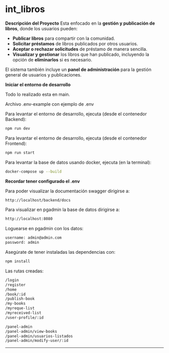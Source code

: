 # int_libros

**Descripción del Proyecto**
Esta enfocado en la **gestión y publicación de libros**, donde los usuarios pueden:
- **Publicar libros** para compartir con la comunidad.
- **Solicitar préstamos** de libros publicados por otros usuarios.
- **Aceptar o rechazar solicitudes** de préstamo de manera sencilla.
- **Visualizar y gestionar** los libros que han publicado, incluyendo la opción de **eliminarlos** si es necesario.

El sistema también incluye un **panel de administración** para la gestión general de usuarios y publicaciones.


**Iniciar el entorno de desarrollo**

Todo lo realizado esta en main.

Archivo .env-example con ejemplo de .env 

Para levantar el entorno de desarrollo, ejecuta (desde el contenedor Backend):

```bash
npm run dev
```

Para levantar el entorno de desarrollo, ejecuta (desde el contenedor Frontend):

```bash
npm run start
```

Para levantar la base de datos usando docker, ejecuta (en la terminal):

```bash
docker-compose up --build
```

**Recordar tener configurado el .env**

Para poder visualizar la documentación swagger dirigirse a:

```bash
http://localhost/backend/docs
```

Para visualizar en pgadmin la base de datos dirigirse a: 

```bash
http://localhost:8080
```

Loguearse en pgadmin con los datos:
```bash
username: admin@admin.com
password: admin
```

Asegúrate de tener instaladas las dependencias con:

```bash
npm install
```

Las rutas creadas: 
```bash
/login
/register
/home 
/book/:id
/publish-book
/my-books
/myreque-list
/myreceived-list
/user-profile/:id

/panel-admin
/panel-admin/view-books
/panel-admin/usuarios-listados
/panel-admin/modify-user/:id
```
---
